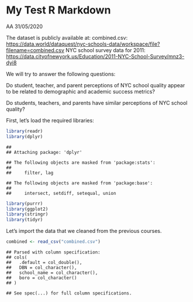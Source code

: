 My Test R Markdown
================
AA
31/05/2020

The dataset is publicly available at: combined.csv:
<https://data.world/dataquest/nyc-schools-data/workspace/file?filename=combined.csv>
NYC school survey data for 2011:
<https://data.cityofnewyork.us/Education/2011-NYC-School-Survey/mnz3-dyi8>

We will try to answer the following questions:

Do student, teacher, and parent perceptions of NYC school quality appear
to be related to demographic and academic success metrics?

Do students, teachers, and parents have similar perceptions of NYC
school quality?

First, let’s load the required libraries:

``` r
library(readr)
library(dplyr)
```

    ## 
    ## Attaching package: 'dplyr'

    ## The following objects are masked from 'package:stats':
    ## 
    ##     filter, lag

    ## The following objects are masked from 'package:base':
    ## 
    ##     intersect, setdiff, setequal, union

``` r
library(purrr)
library(ggplot2)
library(stringr)
library(tidyr)
```

Let’s import the data that we cleaned from the previous courses.

``` r
combined <- read_csv("combined.csv")
```

    ## Parsed with column specification:
    ## cols(
    ##   .default = col_double(),
    ##   DBN = col_character(),
    ##   school_name = col_character(),
    ##   boro = col_character()
    ## )

    ## See spec(...) for full column specifications.
